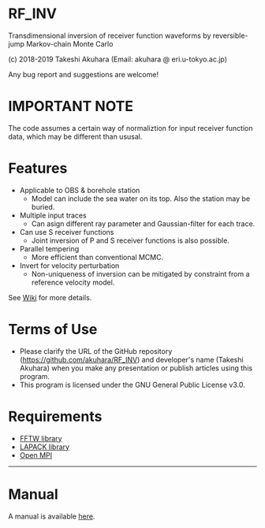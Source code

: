 # RF_INV

Transdimensional inversion of receiver function waveforms by reversible-jump Markov-chain Monte Carlo

(c) 2018-2019 Takeshi Akuhara (Email: akuhara @ eri.u-tokyo.ac.jp)

Any bug report and suggestions are welcome!

# IMPORTANT NOTE
The code assumes a certain way of normaliztion for input receiver function data, which may be different than ususal.

# Features
 
* Applicable to OBS & borehole station
    * Model can include the sea water on its top. Also the station may be buried.  
* Multiple input traces
    * Can asign different ray parameter and Gaussian-filter for each trace.
* Can use S receiver functions
    * Joint inversion of P and S receiver functions is also possible.
* Parallel tempering
    * More efficient than conventional MCMC.
* Invert for velocity perturbation
    * Non-uniqueness of inversion can be mitigated by constraint from a reference velocity model.
    
See [Wiki](https://github.com/akuhara/RF_INV/wiki) for more details.

# Terms of Use
* Please clarify the URL of the GitHub repository (https://github.com/akuhara/RF_INV) and developer's name (Takeshi Akuhara) when you make any presentation or publish articles using this program.
* This program is licensed under the GNU General Public License v3.0.

# Requirements
* [FFTW library](http://fftw.org/)
* [LAPACK library](http://www.netlib.org/lapack/)
* [Open MPI](https://www.open-mpi.org/)

---

# Manual 

A manual is available [here](https://github.com/akuhara/RF_INV/wiki).
